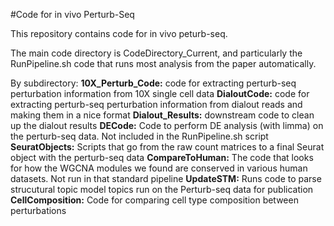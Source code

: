 #Code for in vivo Perturb-Seq

This repository contains code for in vivo peturb-seq. 

The main code directory is CodeDirectory_Current, and particularly the RunPipeline.sh code that runs most analysis from the paper automatically.

By subdirectory:
**10X_Perturb_Code:** code for extracting perturb-seq perturbation information from 10X single cell data
**DialoutCode:** code for extracting perturb-seq perturbation information from dialout reads and making them in a nice format
**Dialout_Results:** downstream code to clean up the dialout results
**DECode:** Code to perform DE analysis (with limma) on the perturb-seq data. Not included in the RunPipeline.sh script
**SeuratObjects:** Scripts that go from the raw count matrices to a final Seurat object with the perturb-seq data
**CompareToHuman:** The code that looks for how the WGCNA modules we found are conserved in various human datasets. Not run in that standard pipeline
**UpdateSTM:** Runs code to parse strucutural topic model topics run on the Perturb-seq data for publication
**CellComposition:** Code for comparing cell type composition between perturbations
